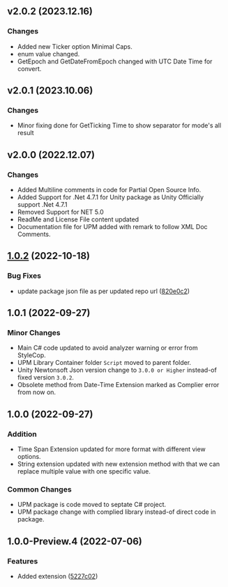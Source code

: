 ## v2.0.2 (2023.12.16)
### Changes
- Added new Ticker option Minimal Caps.
- enum value changed.
- GetEpoch and GetDateFromEpoch changed with UTC Date Time for convert.

## v2.0.1 (2023.10.06)
### Changes
- Minor fixing done for GetTicking Time to show separator for mode's all result

## v2.0.0 (2022.12.07)
### Changes
- Added Multiline comments in code for Partial Open Source Info.
- Added Support for .Net 4.7.1 for Unity package as Unity Officially support .Net 4.7.1
- Removed Support for NET 5.0
- ReadMe and License File content updated
- Documentation file for UPM added with remark to follow XML Doc Comments.
## [1.0.2](https://github.com/PAHeartBeat/Core-Extensions/compare/v1.0.1...v1.0.2) (2022-10-18)

### Bug Fixes
* update package json file as per updated repo url ([820e0c2](https://github.com/PAHeartBeat/Core-Extensions/commit/820e0c238baf738de310de8c224ccc53b0c4a0b1))

## 1.0.1 (2022-09-27)
### Minor Changes
* Main C# code updated to avoid analyzer warning or error from StyleCop.
* UPM Library Container folder `Script` moved to parent folder.
* Unity Newtonsoft Json version change to `3.0.0 or Higher` instead-of fixed version `3.0.2`.
* Obsolete method from Date-Time Extension marked as Complier error from now on.

## 1.0.0 (2022-09-27)
### Addition
* Time Span Extension updated for more format with different view options.
* String extension updated with new extension method with that we can replace multiple value with one specific value.
### Common Changes
* UPM package is code moved to septate C# project.
* UPM package change with complied library instead-of direct code in package.
## 1.0.0-Preview.4 (2022-07-06)
### Features
* Added extension ([5227c02](https://github.com/PAHeartBeat/iPAHearbeat-Core-Extensions/commit/5227c025a1daea38edca694e2d6c4b03817841cb))
